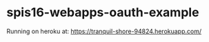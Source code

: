 # spis16-webapps-oauth-example

Running on heroku at: <https://tranquil-shore-94824.herokuapp.com/>
